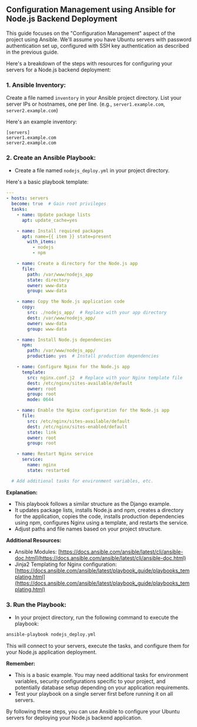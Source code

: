 ##  Configuration Management using Ansible for Node.js Backend Deployment

This guide focuses on the "Configuration Management" aspect of the project using Ansible. We'll assume you have Ubuntu servers with password authentication set up, configured with SSH key authentication as described in the previous guide.

Here's a breakdown of the steps with resources for configuring your servers for a Node.js backend deployment:

### 1. Ansible Inventory:

Create a file named `inventory` in your Ansible project directory. List your server IPs or hostnames, one per line. (e.g., `server1.example.com`, `server2.example.com`)

Here's an example inventory:

```
[servers]
server1.example.com
server2.example.com
```

### 2. Create an Ansible Playbook:

* Create a file named `nodejs_deploy.yml` in your project directory.

Here's a basic playbook template:

```yaml
---
- hosts: servers
  become: true  # Gain root privileges
  tasks:
    - name: Update package lists
      apt: update_cache=yes

    - name: Install required packages
      apt: name={{ item }} state=present
        with_items:
          - nodejs
          - npm

    - name: Create a directory for the Node.js app
      file:
        path: /var/www/nodejs_app
        state: directory
        owner: www-data
        group: www-data

    - name: Copy the Node.js application code
      copy:
        src: ./nodejs_app/  # Replace with your app directory
        dest: /var/www/nodejs_app/
        owner: www-data
        group: www-data

    - name: Install Node.js dependencies
      npm:
        path: /var/www/nodejs_app/
        production: yes  # Install production dependencies

    - name: Configure Nginx for the Node.js app
      template:
        src: nginx.conf.j2  # Replace with your Nginx template file
        dest: /etc/nginx/sites-available/default
        owner: root
        group: root
        mode: 0644

    - name: Enable the Nginx configuration for the Node.js app
      file:
        src: /etc/nginx/sites-available/default
        dest: /etc/nginx/sites-enabled/default
        state: link
        owner: root
        group: root

    - name: Restart Nginx service
      service:
        name: nginx
        state: restarted

  # Add additional tasks for environment variables, etc.

```

**Explanation:**

* This playbook follows a similar structure as the Django example.
* It updates package lists, installs Node.js and npm, creates a directory for the application, copies the code, installs production dependencies using npm, configures Nginx using a template, and restarts the service.
* Adjust paths and file names based on your project structure.

**Additional Resources:**

* Ansible Modules: [https://docs.ansible.com/ansible/latest/cli/ansible-doc.html](https://docs.ansible.com/ansible/latest/cli/ansible-doc.html)
* Jinja2 Templating for Nginx configuration: [https://docs.ansible.com/ansible/latest/playbook_guide/playbooks_templating.html](https://docs.ansible.com/ansible/latest/playbook_guide/playbooks_templating.html)

### 3. Run the Playbook:

* In your project directory, run the following command to execute the playbook:

```bash
ansible-playbook nodejs_deploy.yml
```

This will connect to your servers, execute the tasks, and configure them for your Node.js application deployment.

**Remember:**

* This is a basic example. You may need additional tasks for environment variables, security configurations specific to your project, and potentially database setup depending on your application requirements.
* Test your playbook on a single server first before running it on all servers.

By following these steps, you can use Ansible to configure your Ubuntu servers for deploying your Node.js backend application. 
